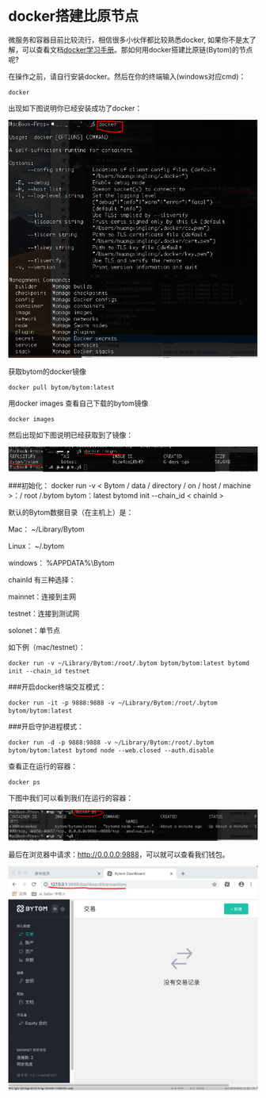 #  docker搭建比原节点


微服务和容器目前比较流行，相信很多小伙伴都比较熟悉docker, 如果你不是太了解，可以查看文档[docker学习手册](http://www.runoob.com/docker/docker-tutorial.html)。那如何用docker搭建比原链(Bytom)的节点呢?

在操作之前，请自行安装docker。然后在你的终端输入(windows对应cmd)：
    
    docker
   
出现如下图说明你已经安装成功了docker：

![avatar](https://raw.githubusercontent.com/huangxinglong/picture/master/201812/1203/1.png)



获取bytom的docker镜像

    docker pull bytom/bytom:latest
 
用docker images 查看自己下载的bytom镜像  
     
    docker images
    
然后出现如下图说明已经获取到了镜像：

![avatar](https://raw.githubusercontent.com/huangxinglong/picture/master/201812/1203/4.png)



###初始化：
docker run -v < Bytom / data / directory / on / host / machine >：/ root /.bytom bytom：latest bytomd init --chain_id < chainId >

默认的Bytom数据目录（在主机上）是：

Mac： ~/Library/Bytom

Linux： ~/.bytom

windows： %APPDATA%\Bytom

chainId 有三种选择：

mainnet：连接到主网

testnet：连接到测试网

solonet：单节点

如下例（mac/testnet）：

    docker run -v ~/Library/Bytom:/root/.bytom bytom/bytom:latest bytomd init --chain_id testnet
  
###开启docker终端交互模式：
 
    docker run -it -p 9888:9888 -v ~/Library/Bytom:/root/.bytom bytom/bytom:latest

###开启守护进程模式：
 
    docker run -d -p 9888:9888 -v ~/Library/Bytom:/root/.bytom bytom/bytom:latest bytomd node --web.closed --auth.disable
    
 查看正在运行的容器：
 
    docker ps
  
 下图中我们可以看到我们在运行的容器：
 
 ![avatar](https://github.com/huangxinglong/picture/raw/master/201812/1203/2.png)
  
    
 最后在浏览器中请求：<http://0.0.0.0:9888>，可以就可以查看我们钱包。
 
 ![avatar](https://raw.githubusercontent.com/huangxinglong/picture/master/201812/1203/3.png)

 
  
